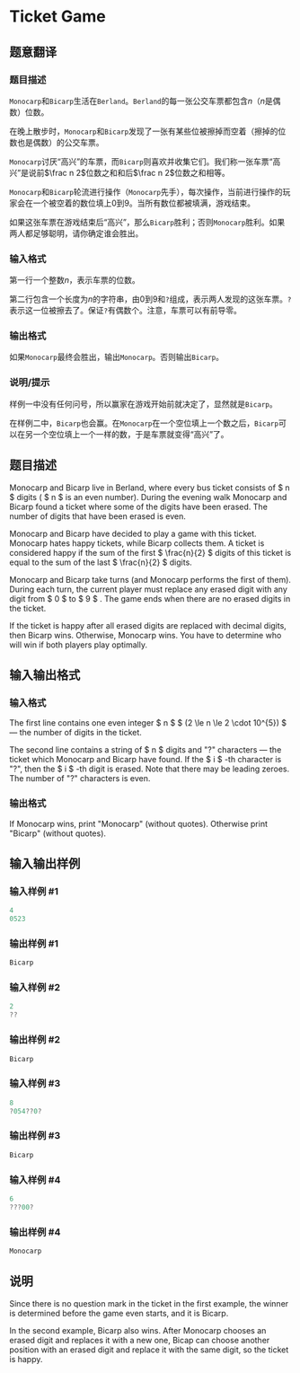 # Ticket Game

## 题意翻译

### 题目描述

``Monocarp``和``Bicarp``生活在``Berland``。``Berland``的每一张公交车票都包含$n$（$n$是偶数）位数。

在晚上散步时，``Monocarp``和``Bicarp``发现了一张有某些位被擦掉而空着（擦掉的位数也是偶数）的公交车票。

``Monocarp``讨厌“高兴”的车票，而``Bicarp``则喜欢并收集它们。我们称一张车票“高兴”是说前$\frac n 2$位数之和和后$\frac n 2$位数之和相等。

``Monocarp``和``Bicarp``轮流进行操作（``Monocarp``先手），每次操作，当前进行操作的玩家会在一个被空着的数位填上$0$到$9$。当所有数位都被填满，游戏结束。

如果这张车票在游戏结束后“高兴”，那么``Bicarp``胜利；否则``Monocarp``胜利。如果两人都足够聪明，请你确定谁会胜出。

### 输入格式

第一行一个整数$n$，表示车票的位数。

第二行包含一个长度为$n$的字符串，由$0$到$9$和``?``组成，表示两人发现的这张车票。``?``表示这一位被擦去了。保证``?``有偶数个。注意，车票可以有前导零。

### 输出格式

如果``Monocarp``最终会胜出，输出``Monocarp``。否则输出``Bicarp``。

### 说明/提示

样例一中没有任何问号，所以赢家在游戏开始前就决定了，显然就是``Bicarp``。

在样例二中，``Bicarp``也会赢。在``Monocarp``在一个空位填上一个数之后，``Bicarp``可以在另一个空位填上一个一样的数，于是车票就变得“高兴”了。

## 题目描述

Monocarp and Bicarp live in Berland, where every bus ticket consists of $ n $ digits ( $ n $ is an even number). During the evening walk Monocarp and Bicarp found a ticket where some of the digits have been erased. The number of digits that have been erased is even.

Monocarp and Bicarp have decided to play a game with this ticket. Monocarp hates happy tickets, while Bicarp collects them. A ticket is considered happy if the sum of the first $ \frac{n}{2} $ digits of this ticket is equal to the sum of the last $ \frac{n}{2} $ digits.

Monocarp and Bicarp take turns (and Monocarp performs the first of them). During each turn, the current player must replace any erased digit with any digit from $ 0 $ to $ 9 $ . The game ends when there are no erased digits in the ticket.

If the ticket is happy after all erased digits are replaced with decimal digits, then Bicarp wins. Otherwise, Monocarp wins. You have to determine who will win if both players play optimally.

## 输入输出格式

### 输入格式

The first line contains one even integer $ n $ $ (2 \le n \le 2 \cdot 10^{5}) $ — the number of digits in the ticket.

The second line contains a string of $ n $ digits and "?" characters — the ticket which Monocarp and Bicarp have found. If the $ i $ -th character is "?", then the $ i $ -th digit is erased. Note that there may be leading zeroes. The number of "?" characters is even.

### 输出格式

If Monocarp wins, print "Monocarp" (without quotes). Otherwise print "Bicarp" (without quotes).

## 输入输出样例

### 输入样例 #1

```cpp
4
0523

```
### 输出样例 #1

```cpp
Bicarp

```
### 输入样例 #2

```cpp
2
??

```
### 输出样例 #2

```cpp
Bicarp

```
### 输入样例 #3

```cpp
8
?054??0?

```
### 输出样例 #3

```cpp
Bicarp

```
### 输入样例 #4

```cpp
6
???00?

```
### 输出样例 #4

```cpp
Monocarp

```
## 说明

Since there is no question mark in the ticket in the first example, the winner is determined before the game even starts, and it is Bicarp.

In the second example, Bicarp also wins. After Monocarp chooses an erased digit and replaces it with a new one, Bicap can choose another position with an erased digit and replace it with the same digit, so the ticket is happy.

